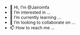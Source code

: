 - 👋 Hi, I’m @Jairomfa
- 👀 I’m interested in ...
- 🌱 I’m currently learning ...
- 💞️ I’m looking to collaborate on ...
- 📫 How to reach me ...

<!---
Jairomfa/Jairomfa is a ✨ special ✨ repository because its `README.md` (this file) appears on your GitHub profile.
You can click the Preview link to take a look at your changes.
--->
